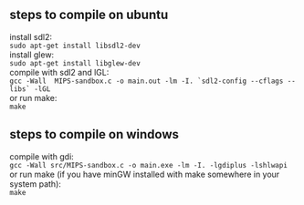 ## steps to compile on ubuntu  
install sdl2:  
```sudo apt-get install libsdl2-dev```  
install glew:  
```sudo apt-get install libglew-dev```  
compile with sdl2 and lGL:  
```gcc -Wall  MIPS-sandbox.c -o main.out -lm -I. `sdl2-config --cflags --libs` -lGL```  
or run make:  
```make```

## steps to compile on windows  
compile with gdi:  
```gcc -Wall src/MIPS-sandbox.c -o main.exe -lm -I. -lgdiplus -lshlwapi```  
or run make (if you have minGW installed with make somewhere in your system path):  
```make```